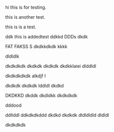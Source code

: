 hi this is for testing.

this is another test.

this is is a test.


ddk
this is addedtest
ddkkd
DDDs
dkdk

FAT FAKSS S
dkdkkdkdk
kkkk

dldldlk

dkdkdkdk
dkdkdk
dkdkdk
dkdkklaiei
dlddldl

dkdkdkdkdk alkdjf l

dkdkdk
dkdkdk
lddldl
dkdkd

DKDKKD
dkddk
dkdldkk
dkdkdkdk

dddood

ddllddl
ddkdkdkddd
dkdkd
dkdkdk
dldldldld
dldldl

dkdkdkdk